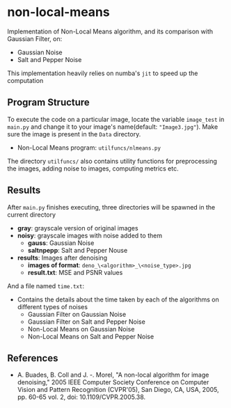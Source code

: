 # non-local-means 

Implementation of Non-Local Means algorithm, and its comparison with Gaussian Filter, on:
- Gaussian Noise
- Salt and Pepper Noise

This implementation heavily relies on numba's `jit` to speed up the computation

## Program Structure
To execute the code on a particular image, locate the variable `image_test` in `main.py` and change it to your image's name(default: `"Image3.jpg"`). Make sure the image is present in the `Data` directory.

- Non-Local Means program: `utilfuncs/nlmeans.py`

The directory `utilfuncs/` also contains utility functions for preprocessing the images, adding noise to images, computing metrics etc.

## Results
After `main.py` finishes executing, three directories will be spawned in the current directory
- **gray**: grayscale version of original images
- **noisy**: grayscale images with noise added to them
  - **gauss**: Gaussian Noise
  - **saltnpepp**: Salt and Pepper Nouse
- **results**: Images after denoising
  - **images of format**: `deno_\<algorithm>_\<noise_type>.jpg`
  - **result.txt**: MSE and PSNR values

And a file named `time.txt`:
- Contains the details about the time taken by each of the algorithms on different types of noises
  - Gaussian Filter on Gaussian Noise
  - Gaussian Filter on Salt and Pepper Noise
  - Non-Local Means on Gaussian Noise
  - Non-Local Means on Salt and Pepper Noise

## References
- A. Buades, B. Coll and J. -. Morel, "A non-local algorithm for image denoising," 2005 IEEE Computer Society Conference on Computer Vision and Pattern Recognition (CVPR'05), San Diego, CA, USA, 2005, pp. 60-65 vol. 2, doi: 10.1109/CVPR.2005.38.